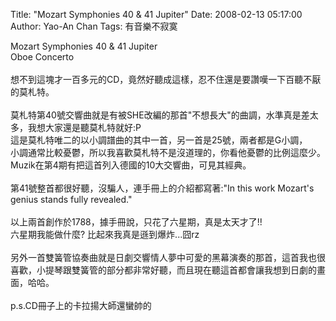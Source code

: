 Title: "Mozart Symphonies 40 & 41 Jupiter"
Date: 2008-02-13 05:17:00
Author: Yao-An Chan
Tags: 有音樂不寂寞


<div class='post'>
Mozart Symphonies 40 & 41 Jupiter<br />Oboe Concerto<br /><br />想不到這塊才一百多元的CD，竟然好聽成這樣，忍不住還是要讚嘆一下百聽不厭的莫札特。<br /><br />莫札特第40號交響曲就是有被SHE改編的那首"不想長大"的曲調，水準真是差太多，我想大家還是聽莫札特就好:P<br />這是莫札特唯二的以小調譜曲的其中一首，另一首是25號，兩者都是G小調，<br />小調通常比較憂鬱，所以我喜歡莫札特不是沒道理的，你看他憂鬱的比例這麼少。<br />Muzik在第4期有把這首列入德國的10大交響曲，可見其經典。<br /><br />第41號整首都很好聽，沒騙人，連手冊上的介紹都寫著:"In this work Mozart's genius stands fully revealed."<br /><br />以上兩首創作於1788，據手冊說，只花了六星期，真是太天才了!!<br />六星期我能做什麼? 比起來我真是遜到爆炸...囧rz<br /><br />另外一首雙簧管協奏曲就是日劇交響情人夢中可愛的黑幕演奏的那首，這首我也很喜歡，小提琴跟雙簧管的部分都非常好聽，而且現在聽這首都會讓我想到日劇的畫面，哈哈。<br /><br />p.s.CD冊子上的卡拉揚大師還蠻帥的</div>
